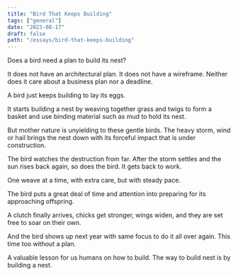 ```yaml
---
title: "Bird That Keeps Building"
tags: ["general"]
date: "2023-08-17"
draft: false
path: "/essays/bird-that-keeps-building"
---
```


Does a bird need a plan to build its nest?

It does not have an architectural plan. It does not have a wireframe. Neither does it care about a business plan nor a deadline.

A bird just keeps building to lay its eggs.

It starts building a nest by weaving together grass and twigs to form a basket and use binding material such as mud to hold its nest.

But mother nature is unyielding to these gentle birds. The heavy storm, wind or hail brings the nest down with its forceful impact that is under construction.

The bird watches the destruction from far. After the storm settles and the sun rises back again, so does the bird. It gets back to work. 

One weave at a time, with extra care, but with steady pace.

The bird puts a great deal of time and attention into preparing for its approaching offspring.

A clutch finally arrives, chicks get stronger, wings widen, and they are set free to soar on their own.

And the bird shows up next year with same focus to do it all over again. This time too without a plan.

A valuable lesson for us humans on how to build. The way to build nest is by building a nest.
